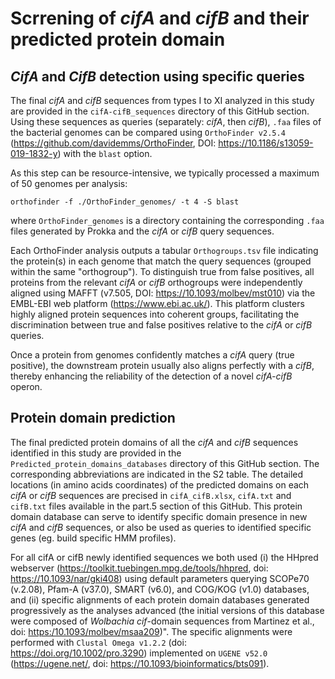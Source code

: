 # Scrrening of *cifA* and *cifB* and their predicted protein domain 

## *CifA* and *CifB* detection using specific queries

The final *cifA* and *cifB* sequences from types I to XI analyzed in this study are provided in the `cifA-cifB_sequences` directory of this GitHub section. Using these sequences as queries (separately: *cifA*, then *cifB*), `.faa` files of the bacterial genomes can be compared using `OrthoFinder v2.5.4` (<https://github.com/davidemms/OrthoFinder>, DOI: <https://10.1186/s13059-019-1832-y>) with the `blast` option. 

As this step can be resource-intensive, we typically processed a maximum of 50 genomes per analysis:

```
orthofinder -f ./OrthoFinder_genomes/ -t 4 -S blast 
```
where `OrthoFinder_genomes` is a directory containing the corresponding `.faa` files generated by Prokka and the *cifA* or *cifB* query sequences.

Each OrthoFinder analysis outputs a tabular `Orthogroups.tsv` file indicating the protein(s) in each genome that match the query sequences (grouped within the same "orthogroup"). To distinguish true from false positives, all proteins from the relevant *cifA* or *cifB* orthogroups were independently aligned using MAFFT (v7.505, DOI: <https://10.1093/molbev/mst010>) via the EMBL-EBI web platform (<https://www.ebi.ac.uk/>). This platform clusters highly aligned protein sequences into coherent groups, facilitating the discrimination between true and false positives relative to the *cifA* or *cifB* queries.

Once a protein from genomes confidently matches a *cifA* query (true positive), the downstream protein usually also aligns perfectly with a *cifB*, thereby enhancing the reliability of the detection of a novel *cifA-cifB* operon.


## Protein domain prediction

The final predicted protein domains of all the *cifA* and *cifB* sequences identified in this study are provided in the `Predicted_protein_domains_databases` directory of this GitHub section. The corresponding abbreviations are indicated in the S2 table. The detailed locations (in amino acids coordinates) of the predicted domains on each *cifA* or *cifB* sequences are precised in `cifA_cifB.xlsx`, `cifA.txt` and `cifB.txt` files available in the part.5 section of this GitHub.
This protein domain database can serve to identify specific domain presence in new *cifA* and *cifB* sequences, or also be used as queries to identified specific genes (eg. build specific HMM profiles).

For all cifA or cifB newly identified sequences we both used (i) the HHpred webserver (<https://toolkit.tuebingen.mpg.de/tools/hhpred>, doi: <https://10.1093/nar/gki408>) using default parameters querying SCOPe70 (v.2.08), Pfam-A (v37.0), SMART (v6.0), and COG/KOG (v1.0) databases, and (ii) specific alignments of each protein domain databases generated progressively as the analyses advanced (the initial versions of this database were composed of *Wolbachia* *cif*-domain sequences from Martinez et al., doi: <https:/10.1093/molbev/msaa209>)". The specific alignments were performed with `Clustal Omega v1.2.2` (doi: <https://doi.org/10.1002/pro.3290>) implemented on `UGENE v52.0` (<https://ugene.net/>, doi: <https://10.1093/bioinformatics/bts091>).
